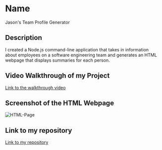 # Name
Jason's Team Profile Generator

## Description
 I created a Node.js command-line application that takes in information about employees on a software engineering team and generates an HTML webpage that displays summaries for each person. 

  ## Video Walkthrough of my Project
<a href= "https://drive.google.com/file/d/10NK9Te5TYYyW6o4qq4nJ8yb5KnhVz_W2/view" target= blank>Link to the walkthrough video</a>
  
  ## Screenshot of the HTML Webpage
  ![HTML-Page](https://user-images.githubusercontent.com/109103857/189983987-94279344-514f-44cc-b5c7-11ac19bf1b29.png)

  

  ## Link to my repository
<a href="https://github.com/jrettinger/team-profile-generator" target= blank>Link to my repository</a>
